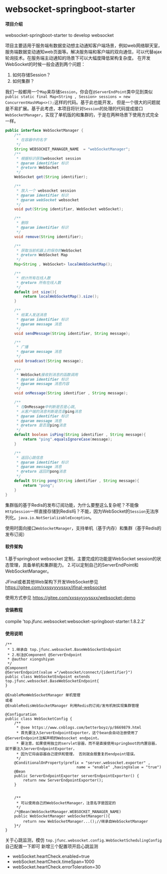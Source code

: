 # websocket-springboot-starter

#### 项目介绍
websocket-springboot-starter to develop websocket

项目主要适用于服务端有数据变动想主动通知客户端场景，例如web网络聊天室，服务端数据变动通知web页面等。解决服务端和客户端的双向通信，可以代替ajax轮询技术。在服务端主动通知的场景下可以大幅度降低架构复杂度。
在开发WebSocket的时候一般会遇到两个问题：

1. 如何存储Session？
2. 如何集群？

我们一般都用一个`Map`来存储`Session`，你会在`@ServerEndPoint`类中见到类似`public static final Map<String , Session> sessions = new ConcurrentHashMap<>();`这样的代码。基于此也能开发，
但是一个很大的问题就是不易扩展。基于此考虑，本项目将针对`Session`的处理的代码提成接口`WebSocketManager`，实现了单机版的和集群的，于是在两种场景下使用方式完全一样。
```java
public interface WebSocketManager {
    /**
     * 在容器中的名字
     */
    String WEBSOCKET_MANAGER_NAME  = "webSocketManager";
    /**
     * 根据标识获取websocket session
     * @param identifier 标识
     * @return WebSocket
     */
    WebSocket get(String identifier);

    /**
     * 放入一个 websocket session
     * @param identifier 标识
     * @param webSocket websocket
     */
    void put(String identifier, WebSocket webSocket);

    /**
     * 删除
     * @param identifier 标识
     */
    void remove(String identifier);

    /**
     * 获取当前机器上的保存的WebSocket
     * @return WebSocket Map
     */
    Map<String , WebSocket> localWebSocketMap();

    /**
     * 统计所有在线人数
     * @return 所有在线人数
     */
    default int size(){
        return localWebSocketMap().size();
    }

    /**
     * 给某人发送消息
     * @param identifier 标识
     * @param message 消息
     */
    void sendMessage(String identifier, String message);

    /**
     * 广播
     * @param message 消息
     */
    void broadcast(String message);

    /**
     * WebSocket接收到消息的函数调用
     * @param identifier 标识
     * @param message 消息内容
     */
    void onMessage(String identifier , String message);

    /**
     * 在OnMessage中判断是否是心跳,
     * 从客户端的消息判断是否是ping消息
     * @param identifier 标识
     * @param message 消息
     * @return 是否是ping消息
     */
    default boolean isPing(String identifier , String message){
        return "ping".equalsIgnoreCase(message);
    }

    /**
     * 返回心跳信息
     * @param identifier 标识
     * @param message 消息
     * @return 返回的pong消息
     */
    default String pong(String identifier , String message){
        return "pong";
    }
}
```

集群版的基于Redis的发布订阅功能，为什么要整这么复杂呢？不能像`HttpSession`一样直接存储到Redis吗？不能，因为WebSocket的`Session`无法序列化。`java.io.NotSerializableException`。

使用时面向接口`WebSocketManager`，支持单机（基于内存）和集群（基于Redis的发布订阅）

#### 软件架构
1.基于springboot websocket 定制，主要完成的功能是WebSocket session的状态管理，具备单机和集群能力。
2.可以定制自己的ServerEndPoint和WebSocketManager。

JFinal或者其他Web架构下开发WebSocket参见 https://gitee.com/xxssyyyyssxx/jfinal-websocket


使用方式参见 https://gitee.com/xxssyyyyssxx/websocket-demo

#### 安装教程

compile 'top.jfunc.websocket:websocket-springboot-starter:1.8.2.2'

#### 使用说明

```
/**
 * 1.继承自 top.jfunc.websocket.BaseWebSocketEndpoint
 * 2.标注@Component @ServerEndpoint
 * @author xiongshiyan
 */
@Component
@ServerEndpoint(value ="/websocket/connect/{identifier}")
public class WebSocketEndpoint extends top.jfunc.websocket.BaseWebSocketEndpoint{
}
```

```
@EnableMemWebSocketManager 单机管理
或者
@EnableRedisWebSocketManager 利用Redis的订阅/发布机制实现集群管理
```

```
@Configuration
public class WebSocketConfig {
    /**
     * @see https://www.cnblogs.com/betterboyz/p/8669879.html
     * 首先要注入ServerEndpointExporter，这个bean会自动注册使用了@ServerEndpoint注解声明的Websocket endpoint。
     * 要注意，如果使用独立的servlet容器，而不是直接使用springboot的内置容器，就不要注入ServerEndpointExporter，
     * 因为它将由容器自己提供和管理， 否则就会报重复的endpoint错误。
     */
    @ConditionalOnProperty(prefix = "server.websocket.exporter" ,
                                name = "enable" ,havingValue = "true")
    @Bean
    public ServerEndpointExporter serverEndpointExporter() {
        return new ServerEndpointExporter();
    }


    /**
     * 可以使用自己的WebSocketManager，注意名字是固定的
     */
    /*@Bean(WebSocketManager.WEBSOCKET_MANAGER_NAME)
    public WebSocketManager webSocketManager(){
        return new WebSocketManager...();//继承自WebSocketManager
    }*/
}
```

关于心跳监测，模仿 `top.jfunc.websocket.config.WebSocketSchedulingConfig` 自己配置一下即可
新增三个配置项开启心跳监测

- webSocket.heartCheck.enabled=true
- webSocket.heartCheck.timeSpan=1000
- webSocket.heartCheck.errorToleration=30